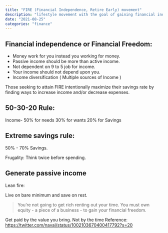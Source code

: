 ```yaml
---
title: "FIRE (Financial Independence, Retire Early) movement"
description: "lifestyle movement with the goal of gaining financial independence and retiring early"
date: "2021-08-25"
categories: "finance"
---
```


## Financial independence or Financial Freedom:

- Money work for you instead you working for money.
- Passive income should be more than active income.
- Not dependent on 9 to 5 job for income.
- Your income should not depend upon you.
- Income diversification ( Multiple sources of Income )


Those seeking to attain FIRE intentionally maximize their savings rate by finding ways to increase income and/or decrease expenses.

## 50-30-20 Rule:

Income-
50% for needs
30% for wants
20% for Savings

## Extreme savings rule:

50% - 70% Savings.

Frugality: Think twice before spending.

## Generate passive income

Lean fire:

Live on bare minimum and save on rest.

> You’re not going to get rich renting out your time. You must own equity - a piece of a business - to gain your financial freedom.

Get paid by the value you bring. Not by the time
Reference:
https://twitter.com/naval/status/1002103670400417792?s=20
